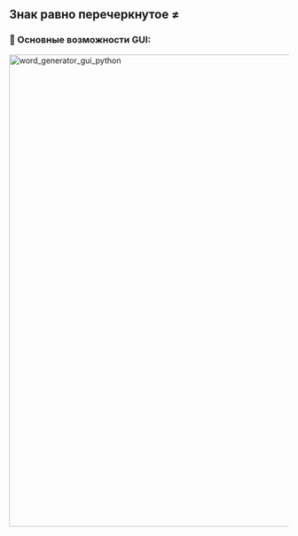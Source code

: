 ## Знак равно перечеркнутое ≠

### 🎯 Основные возможности GUI:
<img width="1202" height="851" alt="word_generator_gui_python" src="https://github.com/user-attachments/assets/12d875dd-ec74-4154-a411-9467094c4075" />
